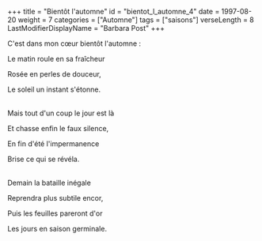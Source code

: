 +++
title = "Bientôt l'automne"
id = "bientot_l_automne_4"
date = 1997-08-20
weight = 7
categories = ["Automne"]
tags = ["saisons"]
verseLength = 8
LastModifierDisplayName = "Barbara Post"
+++

C'est dans mon cœur bientôt l'automne :

Le matin roule en sa fraîcheur

Rosée en perles de douceur,

Le soleil un instant s'étonne.

 \
Mais tout d'un coup le jour est là

Et chasse enfin le faux silence,

En fin d'été l'impermanence

Brise ce qui se révéla.

 \
Demain la bataille inégale

Reprendra plus subtile encor,

Puis les feuilles pareront d'or

Les jours en saison germinale.
